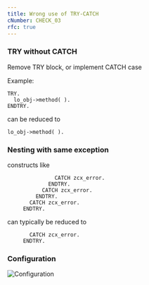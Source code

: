 ```yaml
---
title: Wrong use of TRY-CATCH
cNumber: CHECK_03
rfc: true
---
```


### TRY without CATCH

Remove TRY block, or implement CATCH case

Example:

```abap
TRY.
  lo_obj->method( ).
ENDTRY.
```

can be reduced to

```abap
lo_obj->method( ).
```

### Nesting with same exception

constructs like

```abap
               CATCH zcx_error.
             ENDTRY.
           CATCH zcx_error.
         ENDTRY.
       CATCH zcx_error.
     ENDTRY.
```

can typically be reduced to

```abap
       CATCH zcx_error.
     ENDTRY.
```

### Configuration
![Configuration](/img/default_conf.png)